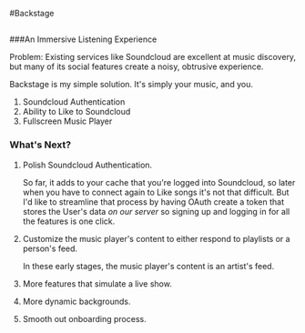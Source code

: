#Backstage
## 
###An Immersive Listening Experience

Problem: Existing services like Soundcloud are excellent at music discovery, but many of its social features create a noisy, obtrusive experience.

Backstage is my simple solution. It's simply your music, and you.


1. Soundcloud Authentication
2. Ability to Like to Soundcloud
3. Fullscreen Music Player


### What's Next?

1. Polish Soundcloud Authentication. 

	So far, it adds to your cache that you're logged into Soundcloud, so later when you have to connect again to Like songs it's not that difficult. But I'd like to streamline that process by having OAuth create a token that stores the User's data *on our server* so signing up and logging in for all the features is one click.

2. Customize the music player's content to either respond to playlists or a person's feed.

	In these early stages, the music player's content is an artist's feed.


3. More features that simulate a live show.

4. More dynamic backgrounds.
5. Smooth out onboarding process.